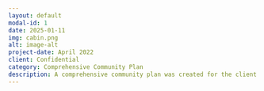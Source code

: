 ```yaml
---
layout: default
modal-id: 1
date: 2025-01-11
img: cabin.png
alt: image-alt
project-date: April 2022
client: Confidential
category: Comprehensive Community Plan
description: A comprehensive community plan was created for the client. They were happy with it.
---
```

